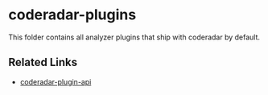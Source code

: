 # coderadar-plugins
This folder contains all analyzer plugins that ship with coderadar
by default.

## Related Links
* [coderadar-plugin-api](https://github.com/reflectoring/coderadar/tree/master/coderdar-plugin-api)